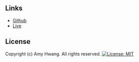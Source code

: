 ## Links
* [Github](https://github.com/wl0194)
* [Live](https://wl0194.github.io/react-portfolio/)

## License

  Copyright (c) Amy Hwang. All rights reserved.
[![License: MIT](https://img.shields.io/badge/License-MIT-yellow.svg)](https://opensource.org/licenses/MIT)